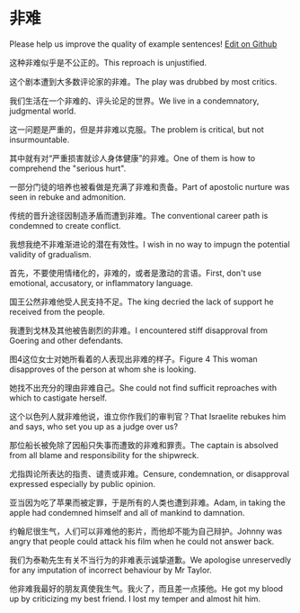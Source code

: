 # 非难

Please help us improve the quality of example sentences! [Edit on Github](https://github.com/jiyushe/jiyu-example-sentence-source/blob/main/chinese/feinan.md)

<p><span class="chinese">这种非难似乎是不公正的。</span><span class="english">This reproach is unjustified.</span></p>

<p><span class="chinese">这个剧本遭到大多数评论家的非难。</span><span class="english">The play was drubbed by most critics.</span></p>

<p><span class="chinese">我们生活在一个非难的、评头论足的世界。</span><span class="english">We live in a condemnatory, judgmental world.</span></p>

<p><span class="chinese">这一问题是严重的，但是并非难以克服。</span><span class="english">The problem is critical, but not insurmountable.</span></p>

<p><span class="chinese">其中就有对“严重损害就诊人身体健康”的非难。</span><span class="english">One of them is how to comprehend the "serious hurt".</span></p>

<p><span class="chinese">一部分门徒的培养也被看做是充满了非难和责备。</span><span class="english">Part of apostolic nurture was seen in rebuke and admonition.</span></p>

<p><span class="chinese">传统的晋升途径因制造矛盾而遭到非难。</span><span class="english">The conventional career path is condemned to create conflict.</span></p>

<p><span class="chinese">我想我绝不非难渐进论的潜在有效性。</span><span class="english">I wish in no way to impugn the potential validity of gradualism.</span></p>

<p><span class="chinese">首先，不要使用情绪化的，非难的，或者是激动的言语。</span><span class="english">First, don't use emotional, accusatory, or inflammatory language.</span></p>

<p><span class="chinese">国王公然非难他受人民支持不足。</span><span class="english">The king decried the lack of support he received from the people.</span></p>

<p><span class="chinese">我遭到戈林及其他被告剧烈的非难。</span><span class="english">I encountered stiff disapproval from Goering and other defendants.</span></p>

<p><span class="chinese">图4这位女士对她所看着的人表现出非难的样子。</span><span class="english">Figure 4 This woman disapproves of the person at whom she is looking.</span></p>

<p><span class="chinese">她找不出充分的理由非难自己。</span><span class="english">She could not find sufficit reproaches with which to castigate herself.</span></p>

<p><span class="chinese">这个以色列人就非难他说，谁立你作我们的审判官？</span><span class="english">That Israelite rebukes him and says, who set you up as a judge over us?</span></p>

<p><span class="chinese">那位船长被免除了因船只失事而遭致的非难和罪责。</span><span class="english">The captain is absolved from all blame and responsibility for the shipwreck.</span></p>

<p><span class="chinese">尤指舆论所表达的指责、谴责或非难。</span><span class="english">Censure, condemnation, or disapproval expressed especially by public opinion.</span></p>

<p><span class="chinese">亚当因为吃了苹果而被定罪，于是所有的人类也遭到非难。</span><span class="english">Adam, in taking the apple had condemned himself and all of mankind to damnation.</span></p>

<p><span class="chinese">约翰尼很生气，人们可以非难他的影片，而他却不能为自己辩护。</span><span class="english">Johnny was angry that people could attack his film when he could not answer back.</span></p>

<p><span class="chinese">我们为泰勒先生有关不当行为的非难表示诚挚道歉。</span><span class="english">We apologise unreservedly for any imputation of incorrect behaviour by Mr Taylor.</span></p>

<p><span class="chinese">他非难我最好的朋友真使我生气。我火了，而且差一点揍他。</span><span class="english">He got my blood up by criticizing my best friend. I lost my temper and almost hit him.</span></p>

